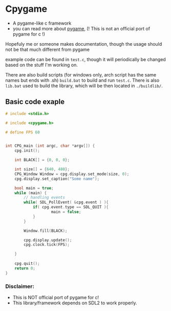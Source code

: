 
# Cpygame
- A pygame-like c framework
- you can read more about [pygame](https://www.pygame.org/news), (! This is not an official port of pygame for c !)

Hopefuly me or someone makes documentation, though the usage should not be that much different from pygame

example code can be found in `test.c`, though it will periodically be changed based on the stuff I'm working on.

There are also build scripts (for windows only, arch script has the same names but ends with .sh) `build.bat` to build and run `test.c`.
There is also `lib.bat` used to build the library, which will be then located in `./buildlib/`.

## Basic code exaple 

```c
# include <stdio.h>

# include <cpygame.h>

# define FPS 60


int CPG_main (int argc, char *argv[]) {
	cpg.init();

	int BLACK[] = {0, 0, 0};

	int size[] = {640, 480};
	CPG_Window Window = cpg.display.set_mode(size, 0);
	cpg.display.set_caption("Some name");

	bool main = true;
	while (main) {
		// handling events
		while( SDL_PollEvent( &cpg.event ) ){
			if( cpg.event.type == SDL_QUIT ){
					main = false;
			}
		}

		Window.fill(BLACK);

		cpg.display.update();
		cpg.clock.tick(FPS);

	}
	
	cpg.quit();
	return 0;
}

```

### Disclaimer: 
* This is NOT official port of pygame for c!
* This library/framework depends on SDL2 to work properly.
